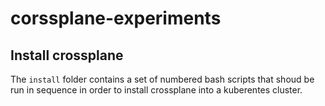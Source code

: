 # corssplane-experiments

## Install crossplane 

The `install` folder contains a set of numbered bash scripts that shoud 
be run in sequence in order to install crossplane into a kuberentes cluster.  
